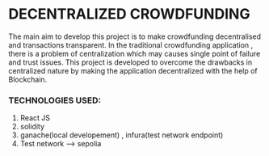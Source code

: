 # DECENTRALIZED CROWDFUNDING
The main aim to develop this project is to make crowdfunding decentralised and transactions transparent.
In the traditional crowdfunding application , there is a problem of centralization which may causes single point of failure and trust issues.
This project is developed to overcome the drawbacks in centralized nature by making the application decentralized with the help of Blockchain.

### TECHNOLOGIES USED:
 1) React JS
 2) solidity
 3) ganache(local developement) , infura(test network endpoint)
 4) Test network --> sepolia
